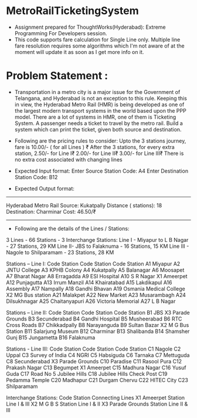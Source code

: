 # MetroRailTicketingSystem

- Assignment prepared for ThoughtWorks(Hyderabad): Extreme Programming For Developers session.
- This code supports fare calculation for Single Line only. Multiple line fare resolution requires some algorithms which I'm not aware of at the moment will update it as soon as I get more info on it.

# Problem Statement :

- Transportation in a metro city is a major issue for the Government of Telangana, and Hyderabad is not an exception to this rule. Keeping this in view, the Hyderabad Metro Rail (HMR) is being developed as one of the largest modern transport systems in the world based upon the PPP model. There are a lot of systems in HMR, one of them is Ticketing System. A passenger needs a ticket to travel by the metro rail. Build a system which can print the ticket, given both source and destination. 
- Following are the pricing rules to consider:
Upto the 3 stations journey, fare is   10.00/- ( for all Lines ) ₹ After the 3 stations, for every extra station,  2.50/- for Line I₹ 2.00/- for Line II₹ 3.00/- for Line III₹ There is no extra cost associated with changing lines

- Expected Input format: 
Enter Source Station Code: A4 
Enter Destination Station Code: B12

- Expected Output format: 
************************************************************* 
Hyderabad Metro Rail 
Source: Kukatpally 
Distance ( stations): 18 
Destination: Charminar 
Cost: 46.50/₹ 
*************************************************************

- Following are the details of the Lines / Stations: 

3 Lines - 66 Stations - 3 Interchange Stations: 
Line I - Miyapur to L B Nagar - 27 Stations, 29 KM Line II- JBS to Falaknuma - 16 Stations, 15 KM Line III - Nagole to Shilparamam - 23 Stations, 28 KM

Stations – Line I: 
Code Station Code Station Code Station A1 Miyapur A2 JNTU College A3 KPHB Colony A4 Kukatpally A5 Balanagar A6 Moosapet A7 Bharat Nagar A8 Erragadda A9 ESI Hospital A10 S R Nagar X1 Ameerpet A12 Punjagutta A13 Irrum Manzil A14 Khairatabad A15 Lakdikapul A16 Assembly A17 Nampally A18 Gandhi Bhavan A19 Osmania Medical College X2 MG Bus station A21 Malakpet A22 New Market A23 Musarambagh A24 Dilsukhnagar A25 Chaitanyapuri A26 Victoria Memorial A27 L B Nagar 

Stations – Line II:
Code Station Code Station Code Station B1 JBS X3 Parade Grounds B3 Secunderabad B4 Gandhi Hospital B5 Musheerabad B6 RTC Cross Roads B7 Chikkadpally B8 Narayanguda B9 Sultan Bazar X2 M G Bus Station B11 Salarjung Museum B12 Charminar B13 Shalibanda B14 Shamsher Gunj B15 Jungametta B16 Falaknuma  

Stations - Line III: 
Code Station Code Station Code Station C1 Nagole C2 Uppal C3 Survey of India C4 NGRI C5 Habsiguda C6 Tarnaka C7 Mettuguda C8 Secunderabad X3 Parade Grounds C10 Paradise C11 Rasool Pura C12 Prakash Nagar C13 Begumpet X1 Ameerpet C15 Madhura Nagar C16 Yusuf Guda C17 Road No 5 Jubilee Hills C18 Jubilee Hills Check Post C19 Pedamma Temple C20 Madhapur C21 Durgam Chervu C22 HITEC City C23 Shilparamam 

Interchange Stations:
Code Station Connecting Lines X1 Ameerpet Station Line I & III X2 M G B S Station Line I & II X3 Parade Grounds Station Line II & III
